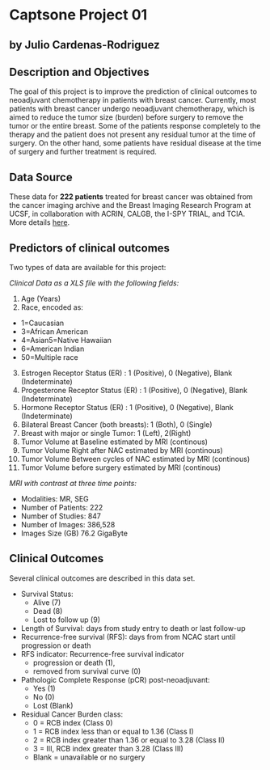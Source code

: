 # Captsone Project 01
## by Julio Cardenas-Rodriguez

## Description and Objectives
The goal of this project is to improve the prediction of clinical outcomes to neoadjuvant chemotherapy in patients with breast cancer.
Currently, most patients with breast cancer undergo neoadjuvant chemotherapy, which is aimed to reduce the tumor size (burden) before surgery to remove the tumor or the entire breast. Some of the patients response completely to the therapy and the patient does not present any residual tumor at the time of surgery. On the other hand, some patients have residual disease at the time of surgery and further treatment is required.

## Data Source
These data for **222 patients** treated for breast cancer was obtained from the cancer imaging archive and the Breast Imaging Research Program at UCSF, in collaboration with ACRIN, CALGB, the I-SPY TRIAL, and TCIA. More details [here](https://wiki.cancerimagingarchive.net/display/Public/ISPY1).

## Predictors of clinical outcomes
Two types of data are available for this project:

_*Clinical Data as a XLS file with the following fields:*_
  1. Age (Years)
  2. Race, encoded as:
  - 1=Caucasian
  - 3=African American
  - 4=Asian5=Native Hawaiian
  - 6=American Indian
  - 50=Multiple race
  3. Estrogen Receptor Status (ER) : 1 (Positive), 0 (Negative), Blank (Indeterminate)
  4. Progesterone Receptor Status (ER) : 1 (Positive), 0 (Negative), Blank (Indeterminate)
  5. Hormone Receptor Status (ER) : 1 (Positive), 0 (Negative), Blank (Indeterminate)
  6. Bilateral Breast Cancer (both breasts): 1 (Both), 0 (Single)
  7. Breast with major or single Tumor: 1 (Left), 2(Right)
  8. Tumor Volume at Baseline estimated by MRI (continous)
  9. Tumor Volume Right after NAC estimated by MRI (continous)
  10. Tumor Volume Between cycles of NAC estimated by MRI (continous)
  11. Tumor Volume before surgery estimated by MRI (continous)

_*MRI with contrast at three time points:*_
- Modalities: 		MR, SEG
- Number of Patients: 222
- Number of Studies: 	847
- Number of Images: 	386,528
- Images Size (GB)	76.2 GigaByte

## Clinical Outcomes
Several clinical outcomes are described in this data set.
- Survival Status:
    - Alive (7)
    - Dead (8)
    - Lost to follow up (9)
- Length of Survival: days from study entry to death or last follow-up
- Recurrence-free survival (RFS): days from from NCAC start until progression or death
- RFS indicator: Recurrence-free survival indicator
    - progression or death (1),
    - removed from survival curve (0)
- Pathologic Complete Response (pCR) post-neoadjuvant:
    - Yes (1)
    - No (0)
    - Lost (Blank)
- Residual Cancer Burden class:
    - 0 = RCB index (Class 0)
    - 1 = RCB index less than or equal to 1.36 (Class I)
    - 2 = RCB index greater than 1.36 or equal to 3.28  (Class II)
    - 3 = III, RCB index greater than 3.28 (Class III)
    - Blank = unavailable or no surgery
